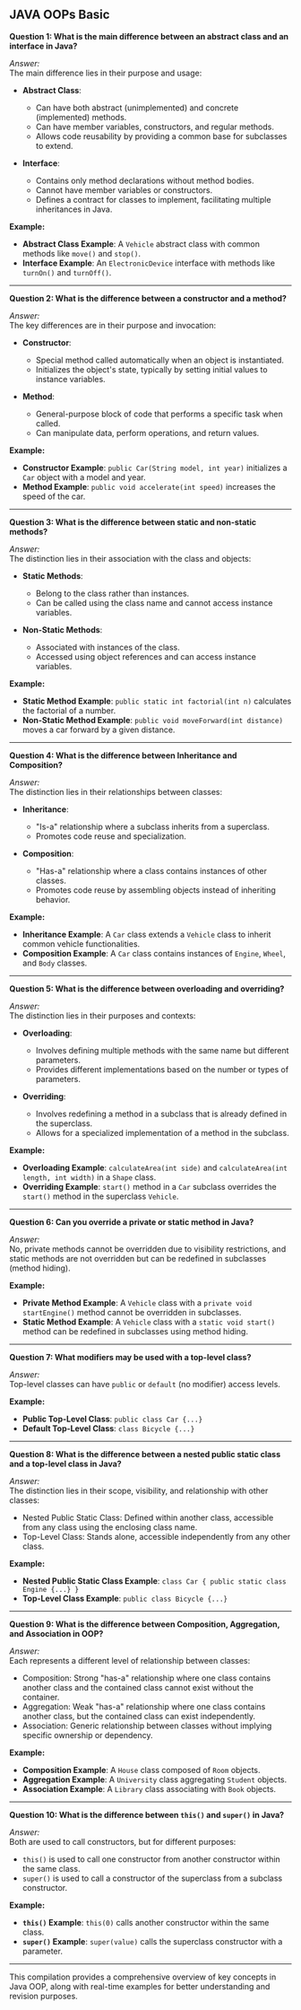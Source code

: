 JAVA OOPs Basic
---

**Question 1: What is the main difference between an abstract class and an interface in Java?**

_Answer:_  
The main difference lies in their purpose and usage:
- **Abstract Class**:
  - Can have both abstract (unimplemented) and concrete (implemented) methods.
  - Can have member variables, constructors, and regular methods.
  - Allows code reusability by providing a common base for subclasses to extend.

- **Interface**:
  - Contains only method declarations without method bodies.
  - Cannot have member variables or constructors.
  - Defines a contract for classes to implement, facilitating multiple inheritances in Java.

**Example:**
- **Abstract Class Example**: A `Vehicle` abstract class with common methods like `move()` and `stop()`.
- **Interface Example**: An `ElectronicDevice` interface with methods like `turnOn()` and `turnOff()`.

---

**Question 2: What is the difference between a constructor and a method?**

_Answer:_  
The key differences are in their purpose and invocation:
- **Constructor**:
  - Special method called automatically when an object is instantiated.
  - Initializes the object's state, typically by setting initial values to instance variables.

- **Method**:
  - General-purpose block of code that performs a specific task when called.
  - Can manipulate data, perform operations, and return values.

**Example:**
- **Constructor Example**: `public Car(String model, int year)` initializes a `Car` object with a model and year.
- **Method Example**: `public void accelerate(int speed)` increases the speed of the car.

---

**Question 3: What is the difference between static and non-static methods?**

_Answer:_  
The distinction lies in their association with the class and objects:
- **Static Methods**:
  - Belong to the class rather than instances.
  - Can be called using the class name and cannot access instance variables.

- **Non-Static Methods**:
  - Associated with instances of the class.
  - Accessed using object references and can access instance variables.

**Example:**
- **Static Method Example**: `public static int factorial(int n)` calculates the factorial of a number.
- **Non-Static Method Example**: `public void moveForward(int distance)` moves a car forward by a given distance.

---

**Question 4: What is the difference between Inheritance and Composition?**

_Answer:_  
The distinction lies in their relationships between classes:
- **Inheritance**:
  - "Is-a" relationship where a subclass inherits from a superclass.
  - Promotes code reuse and specialization.

- **Composition**:
  - "Has-a" relationship where a class contains instances of other classes.
  - Promotes code reuse by assembling objects instead of inheriting behavior.

**Example:**
- **Inheritance Example**: A `Car` class extends a `Vehicle` class to inherit common vehicle functionalities.
- **Composition Example**: A `Car` class contains instances of `Engine`, `Wheel`, and `Body` classes.

---

**Question 5: What is the difference between overloading and overriding?**

_Answer:_  
The distinction lies in their purposes and contexts:
- **Overloading**:
  - Involves defining multiple methods with the same name but different parameters.
  - Provides different implementations based on the number or types of parameters.

- **Overriding**:
  - Involves redefining a method in a subclass that is already defined in the superclass.
  - Allows for a specialized implementation of a method in the subclass.

**Example:**
- **Overloading Example**: `calculateArea(int side)` and `calculateArea(int length, int width)` in a `Shape` class.
- **Overriding Example**: `start()` method in a `Car` subclass overrides the `start()` method in the superclass `Vehicle`.

---

**Question 6: Can you override a private or static method in Java?**

_Answer:_  
No, private methods cannot be overridden due to visibility restrictions, and static methods are not overridden but can be redefined in subclasses (method hiding).

**Example:**
- **Private Method Example**: A `Vehicle` class with a `private void startEngine()` method cannot be overridden in subclasses.
- **Static Method Example**: A `Vehicle` class with a `static void start()` method can be redefined in subclasses using method hiding.

---

**Question 7: What modifiers may be used with a top-level class?**

_Answer:_  
Top-level classes can have `public` or `default` (no modifier) access levels.

**Example:**
- **Public Top-Level Class**: `public class Car {...}`
- **Default Top-Level Class**: `class Bicycle {...}`

---

**Question 8: What is the difference between a nested public static class and a top-level class in Java?**

_Answer:_  
The distinction lies in their scope, visibility, and relationship with other classes:
- Nested Public Static Class: Defined within another class, accessible from any class using the enclosing class name.
- Top-Level Class: Stands alone, accessible independently from any other class.

**Example:**
- **Nested Public Static Class Example**: `class Car { public static class Engine {...} }`
- **Top-Level Class Example**: `public class Bicycle {...}`

---

**Question 9: What is the difference between Composition, Aggregation, and Association in OOP?**

_Answer:_  
Each represents a different level of relationship between classes:
- Composition: Strong "has-a" relationship where one class contains another class and the contained class cannot exist without the container.
- Aggregation: Weak "has-a" relationship where one class contains another class, but the contained class can exist independently.
- Association: Generic relationship between classes without implying specific ownership or dependency.

**Example:**
- **Composition Example**: A `House` class composed of `Room` objects.
- **Aggregation Example**: A `University` class aggregating `Student` objects.
- **Association Example**: A `Library` class associating with `Book` objects.

---

**Question 10: What is the difference between `this()` and `super()` in Java?**

_Answer:_  
Both are used to call constructors, but for different purposes:
- `this()` is used to call one constructor from another constructor within the same class.
- `super()` is used to call a constructor of the superclass from a subclass constructor.

**Example:**
- **`this()` Example**: `this(0)` calls another constructor within the same class.
- **`super()` Example**: `super(value)` calls the superclass constructor with a parameter.

---

This compilation provides a comprehensive overview of key concepts in Java OOP, along with real-time examples for better understanding and revision purposes.